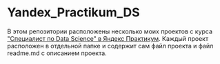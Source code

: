 # Yandex_Practikum_DS
В этом репозитории расположены несколько моих проектов с курса ["Специалист по Data Science" в Яндекс Практикум](https://praktikum.yandex.ru/profile/data-scientist/).
Каждый проект расположен в отдельной папке и содержит сам файл проекта и файл readme.md с описанием проекта.
